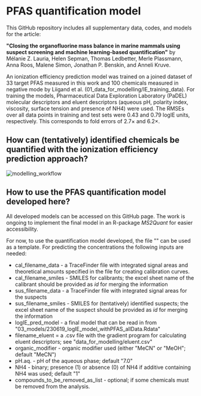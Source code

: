 # PFAS quantification model
This GitHub repository includes all supplementary data, codes, and models for the article:

**"Closing the organofluorine mass balance in marine mammals using suspect screening and machine learning-based quantification"**
by Mélanie Z. Lauria, Helen Sepman, Thomas Ledbetter, Merle Plassmann, Anna Roos, Malene Simon, Jonathan P. Benskin, and Anneli Kruve.

An ionization efficiency prediction model was trained on a joined dataset of 33 target PFAS measured in this work and 100 chemicals measured in negative mode by Liigand et al. (01_data_for_modelling/IE_training_data). For training the models, Pharmaceutical Data Exploration Laboratory (PaDEL)​​ molecular descriptors and eluent descriptors (aqueous pH, polarity index, viscosity, surface tension and presence of NH4) were used. The RMSEs over all data points in training and test sets were 0.43 and 0.79 logIE units, respectively. This corresponds to fold errors of 2.7× and 6.2×. 

## How can (tentatively) identified chemicals be quantified with the ionization efficiency prediction approach?

![modelling_workflow](https://github.com/kruvelab/PFAS_quantification_model/assets/48623628/7ec7fba3-979d-4813-a077-798b7644b376)


## How to use the PFAS quantification model developed here?
All developed models can be accessed on this GitHub page. The work is ongoing to implement the final model in an R-package *MS2Quant* for easier accessibility. 

For now, to use the quantification model developed, the file "" can be used as a template. For predicting the concentrations the following inputs are needed:
* cal_filename_data - a TraceFinder file with integrated signal areas and theoretical amounts specified in the file for creating calibration curves.
* cal_filename_smiles - SMILES for calibrants; the excel sheet name of the calibrant should be provided as *id* for merging the information
* sus_filename_data - a TraceFinder file with integrated signal areas for the suspects
* sus_filename_smiles - SMILES for (tentatively) identified suspects; the excel sheet name of the suspect should be provided as *id* for merging the information
* logIE_pred_model - a final model that can be read in from "03_models/230619_logIE_model_withPFAS_allData.Rdata"
* filename_eluent = a .csv file with the gradient program for calculating eluent descriptors; see "data_for_modelling/eluent.csv"
* organic_modifier - organic modifier used (either "MeCN" or "MeOH"; default "MeCN")
* pH.aq. - pH of the aqueous phase; default "7.0"
* NH4 - binary; presence (1) or absence (0) of NH4 if additive containing NH4 was used; default "1"
* compounds_to_be_removed_as_list - optional; if some chemicals must be removed from the analysis.
